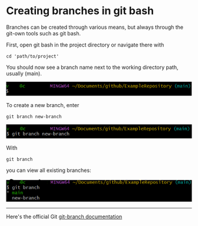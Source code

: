 # Creating branches in git bash

Branches can be created through various means, but always through the git-own tools such as git bash.

First, open git bash in the project directory or navigate there with

~~~git
cd 'path/to/project'
~~~

You should now see a branch name next to the working directory path, usually (main).

![](img/01.png)

To create a new branch, enter

~~~git
git branch new-branch
~~~

![](img/02.png)

With 

~~~git
git branch
~~~


you can view all existing branches:

![](img/05.png)

---

Here's the official Git [git-branch documentation](https://git-scm.com/docs/git-branch)